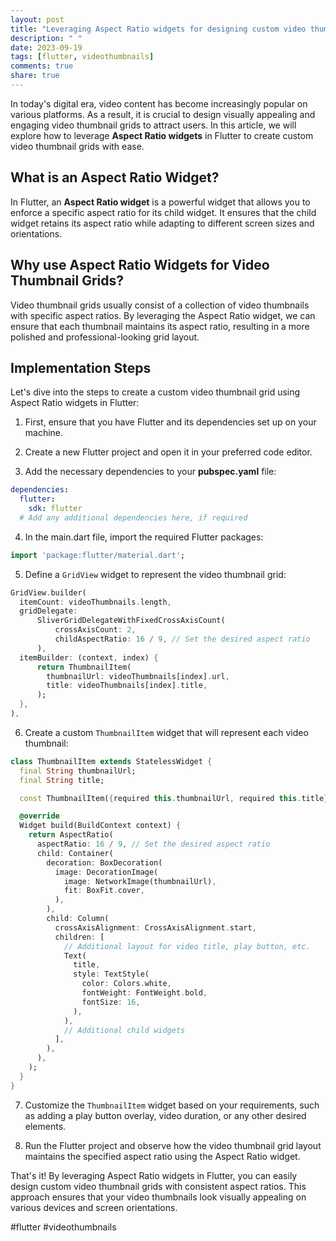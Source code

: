 ```yaml
---
layout: post
title: "Leveraging Aspect Ratio widgets for designing custom video thumbnail grids in Flutter"
description: " "
date: 2023-09-19
tags: [flutter, videothumbnails]
comments: true
share: true
---
```


In today's digital era, video content has become increasingly popular on various platforms. As a result, it is crucial to design visually appealing and engaging video thumbnail grids to attract users. In this article, we will explore how to leverage **Aspect Ratio widgets** in Flutter to create custom video thumbnail grids with ease.

## What is an Aspect Ratio Widget?

In Flutter, an **Aspect Ratio widget** is a powerful widget that allows you to enforce a specific aspect ratio for its child widget. It ensures that the child widget retains its aspect ratio while adapting to different screen sizes and orientations.

## Why use Aspect Ratio Widgets for Video Thumbnail Grids?

Video thumbnail grids usually consist of a collection of video thumbnails with specific aspect ratios. By leveraging the Aspect Ratio widget, we can ensure that each thumbnail maintains its aspect ratio, resulting in a more polished and professional-looking grid layout.

## Implementation Steps

Let's dive into the steps to create a custom video thumbnail grid using Aspect Ratio widgets in Flutter:

1. First, ensure that you have Flutter and its dependencies set up on your machine.

2. Create a new Flutter project and open it in your preferred code editor.

3. Add the necessary dependencies to your **pubspec.yaml** file:

```yaml
dependencies:
  flutter:
    sdk: flutter
  # Add any additional dependencies here, if required
```

4. In the main.dart file, import the required Flutter packages:

```dart
import 'package:flutter/material.dart';
```

5. Define a `GridView` widget to represent the video thumbnail grid:

```dart
GridView.builder(
  itemCount: videoThumbnails.length,
  gridDelegate:
      SliverGridDelegateWithFixedCrossAxisCount(
          crossAxisCount: 2,
          childAspectRatio: 16 / 9, // Set the desired aspect ratio
      ),
  itemBuilder: (context, index) {
      return ThumbnailItem(
        thumbnailUrl: videoThumbnails[index].url,
        title: videoThumbnails[index].title,
      );
  },
),
```

6. Create a custom `ThumbnailItem` widget that will represent each video thumbnail:

```dart
class ThumbnailItem extends StatelessWidget {
  final String thumbnailUrl;
  final String title;

  const ThumbnailItem({required this.thumbnailUrl, required this.title});

  @override
  Widget build(BuildContext context) {
    return AspectRatio(
      aspectRatio: 16 / 9, // Set the desired aspect ratio
      child: Container(
        decoration: BoxDecoration(
          image: DecorationImage(
            image: NetworkImage(thumbnailUrl),
            fit: BoxFit.cover,
          ),
        ),
        child: Column(
          crossAxisAlignment: CrossAxisAlignment.start,
          children: [
            // Additional layout for video title, play button, etc.
            Text(
              title,
              style: TextStyle(
                color: Colors.white,
                fontWeight: FontWeight.bold,
                fontSize: 16,
              ),
            ),
            // Additional child widgets
          ],
        ),
      ),
    );
  }
}
```

7. Customize the `ThumbnailItem` widget based on your requirements, such as adding a play button overlay, video duration, or any other desired elements.

8. Run the Flutter project and observe how the video thumbnail grid layout maintains the specified aspect ratio using the Aspect Ratio widget.

That's it! By leveraging Aspect Ratio widgets in Flutter, you can easily design custom video thumbnail grids with consistent aspect ratios. This approach ensures that your video thumbnails look visually appealing on various devices and screen orientations.

#flutter #videothumbnails